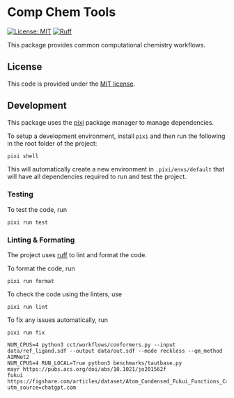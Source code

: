 # Comp Chem Tools

[![License: MIT](https://img.shields.io/badge/License-MIT-yellow.svg)](https://opensource.org/licenses/MIT)
[![Ruff](https://img.shields.io/endpoint?url=https://raw.githubusercontent.com/astral-sh/ruff/main/assets/badge/v2.json)](https://github.com/astral-sh/ruff)

This package provides common computational chemistry workflows.

## License

This code is provided under the [MIT license](LICENSE).


## Development

This package uses the [pixi](https://pixi.sh/) package manager to manage dependencies.

To setup a development environment, install `pixi` and then run the following in the root folder of the project:

```
pixi shell
```

This will automatically create a new environment in `.pixi/envs/default` that will have all dependencies required
to run and test the project.

### Testing

To test the code, run 

```
pixi run test
```

### Linting & Formating

The project uses [ruff](https://docs.astral.sh/ruff/) to lint and format the code.

To format the code, run

```
pixi run format
```

To check the code using the linters, use

```
pixi run lint
```

To fix any issues automatically, run

```
pixi run fix
```

```
NUM_CPUS=4 python3 cct/workflows/conformers.py --input data/ref_ligand.sdf --output data/out.sdf --mode reckless --qm_method AIMNet2
NUM_CPUS=4 RUN_LOCAL=True python3 benchmarks/tautbase.py
mayr https://pubs.acs.org/doi/abs/10.1021/jo201562f
fukui https://figshare.com/articles/dataset/Atom_Condensed_Fukui_Functions_Calculated_for_2973_Organic_Molecules/1400514?utm_source=chatgpt.com
```